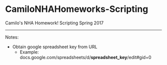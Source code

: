 # CamiloNHAHomeworks-Scripting

Camilo's NHA Homework!
Scripting
Spring 2017
***
Notes:
* Obtain google spreadsheet key from URL
  * Example: docs.google.com/spreadsheets/d/**spreadsheet_key**/edit#gid=0
